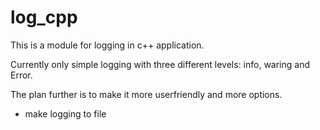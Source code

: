 # log_cpp
This is a module for logging in c++ application.

Currently only simple logging with three different levels: info, waring and Error.

The plan further is to make it more userfriendly and more options. 

* make logging to file 

